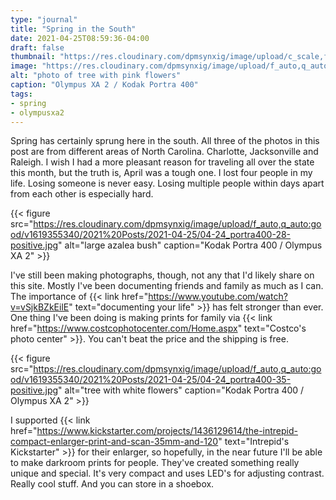 ```yaml
---
type: "journal"
title: "Spring in the South"
date: 2021-04-25T08:59:36-04:00
draft: false
thumbnail: "https://res.cloudinary.com/dpmsynxig/image/upload/c_scale,f_auto,q_auto:good,w_700/v1619355338/2021%20Posts/2021-04-25/04-24_portra400-14-positive.jpg"
image: "https://res.cloudinary.com/dpmsynxig/image/upload/f_auto,q_auto:good/v1619355338/2021%20Posts/2021-04-25/04-24_portra400-14-positive.jpg"
alt: "photo of tree with pink flowers"
caption: "Olympus XA 2 / Kodak Portra 400"
tags:
- spring
- olympusxa2
---
```


Spring has certainly sprung here in the south. All three of the photos in this post are from different areas of North Carolina. Charlotte, Jacksonville and Raleigh. I wish I had a more pleasant reason for traveling all over the state this month, but the truth is, April was a tough one. I lost four people in my life. Losing someone is never easy. Losing multiple people within days apart from each other is especially hard. 

{{< figure src="https://res.cloudinary.com/dpmsynxig/image/upload/f_auto,q_auto:good/v1619355340/2021%20Posts/2021-04-25/04-24_portra400-28-positive.jpg" alt="large azalea bush" caption="Kodak Portra 400 / Olympus XA 2" >}}

I've still been making photographs, though, not any that I'd likely share on this site. Mostly I've been documenting friends and family as much as I can. The importance of {{< link href="https://www.youtube.com/watch?v=vSjkBZkEilE" text="documenting your life" >}} has felt stronger than ever. One thing I've been doing is making prints for family via {{< link href="https://www.costcophotocenter.com/Home.aspx" text="Costco's photo center" >}}. You can't beat the price and the shipping is free.

{{< figure src="https://res.cloudinary.com/dpmsynxig/image/upload/f_auto,q_auto:good/v1619355340/2021%20Posts/2021-04-25/04-24_portra400-35-positive.jpg" alt="tree with white flowers" caption="Kodak Portra 400 / Olympus XA 2" >}}

I supported {{< link href="https://www.kickstarter.com/projects/1436129614/the-intrepid-compact-enlarger-print-and-scan-35mm-and-120" text="Intrepid's Kickstarter" >}} for their enlarger, so hopefully, in the near future I'll be able to make darkroom prints for people. They've created something really unique and special. It's very compact and uses LED's for adjusting contrast. Really cool stuff. And you can store in a shoebox. 


